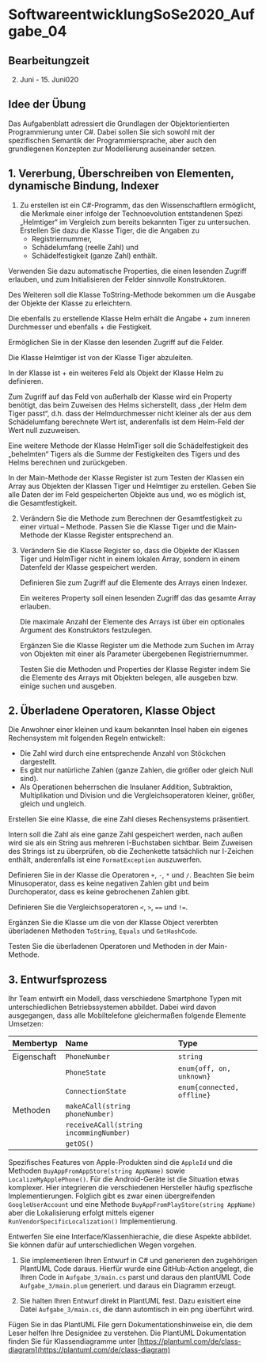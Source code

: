 # SoftwareentwicklungSoSe2020_Aufgabe_04


## Bearbeitungzeit

2. Juni - 15. Juni020

## Idee der Übung

Das Aufgabenblatt adressiert die Grundlagen der Objektorientierten Programmierung unter C#. Dabei sollen Sie sich sowohl mit der spezifischen Semantik der Programmiersprache, aber auch den grundlegenen Konzepten zur Modellierung auseinander setzen.

## 1. Vererbung, Überschreiben von Elementen, dynamische Bindung, Indexer

1. Zu erstellen ist ein C#-Programm, das den Wissenschaftlern ermöglicht, die Merkmale einer infolge der Technoevolution entstandenen Spezi „Helmtiger“ im Vergleich zum bereits bekannten Tiger zu untersuchen.
    Erstellen Sie dazu die Klasse Tiger, die die Angaben zu
    + Registriernummer,
    + Schädelumfang (reelle Zahl) und
    + Schädelfestigkeit (ganze Zahl)
  enthält.

  Verwenden Sie dazu automatische Properties, die einen lesenden Zugriff erlauben, und zum Initialisieren der Felder sinnvolle Konstruktoren.

  Des Weiteren soll die Klasse ToString-Methode bekommen um die Ausgabe der Objekte der Klasse zu erleichtern.

  Die ebenfalls zu erstellende Klasse Helm erhält die Angabe
    + zum inneren Durchmesser und ebenfalls
    + die Festigkeit.

  Ermöglichen Sie in der Klasse den lesenden Zugriff auf die Felder.

  Die Klasse Helmtiger ist von der Klasse Tiger abzuleiten.

  In der Klasse ist
      + ein weiteres Feld als Objekt der Klasse Helm zu definieren.

  Zum Zugriff auf das Feld von außerhalb der Klasse wird ein Property benötigt, das beim Zuweisen des Helms sicherstellt, dass „der Helm dem Tiger passt“, d.h. dass der Helmdurchmesser nicht kleiner als der aus dem Schädelumfang berechnete Wert ist, anderenfalls ist dem Helm-Feld der Wert null zuzuweisen.

  Eine weitere Methode der Klasse HelmTiger soll die Schädelfestigkeit des „behelmten“ Tigers als die Summe der Festigkeiten des Tigers und des Helms berechnen und zurückgeben.

  In der Main-Methode der Klasse Register ist zum Testen der Klassen ein Array aus Objekten der Klassen Tiger und Helmtiger zu erstellen. Geben Sie alle Daten der im Feld gespeicherten Objekte aus und, wo es möglich ist, die Gesamtfestigkeit.

2. Verändern Sie die Methode zum Berechnen der Gesamtfestigkeit zu einer virtual – Methode. Passen Sie die Klasse Tiger und die Main-Methode der Klasse Register entsprechend an.

3. Verändern Sie die Klasse Register so, dass die Objekte der Klassen Tiger und HelmTiger nicht in einem lokalen Array, sondern in einem Datenfeld der Klasse gespeichert werden.

   Definieren Sie zum Zugriff auf die Elemente des Arrays einen Indexer.

   Ein weiteres Property soll einen lesenden Zugriff das das gesamte Array erlauben.

   Die maximale Anzahl der Elemente des Arrays ist über ein optionales Argument des
   Konstruktors festzulegen.

   Ergänzen Sie die Klasse Register um die Methode zum Suchen im Array von Objekten mit einer als Parameter übergebenen Registriernummer.

   Testen Sie die Methoden und Properties der Klasse Register indem Sie die Elemente des Arrays mit Objekten belegen, alle ausgeben bzw. einige suchen und ausgeben.

## 2. Überladene Operatoren, Klasse Object

Die Anwohner einer kleinen und kaum bekannten Insel haben ein eigenes Rechensystem mit folgenden Regeln entwickelt:

+ Die Zahl wird durch eine entsprechende Anzahl von Stöckchen dargestellt.
+ Es gibt nur natürliche Zahlen (ganze Zahlen, die größer oder gleich Null sind).
+	Als Operationen beherrschen die Insulaner Addition, Subtraktion, Multiplikation und Division und die Vergleichsoperatoren kleiner, größer, gleich und ungleich.

Erstellen Sie eine Klasse, die eine Zahl dieses Rechensystems präsentiert.

Intern soll die Zahl als eine ganze Zahl gespeichert werden, nach außen wird sie als ein String aus mehreren I-Buchstaben sichtbar. Beim Zuweisen des Strings ist zu überprüfen, ob die Zechenkette tatsächlich nur I-Zeichen enthält, anderenfalls ist eine `FormatException` auszuwerfen.

Definieren Sie in der Klasse die Operatoren `+`, `-`, `*` und `/`. Beachten Sie beim
Minusoperator, dass es keine negativen Zahlen gibt und beim Durchoperator, dass
es keine gebrochenen Zahlen gibt.

Definieren Sie die Vergleichsoperatoren `<`, `>`, `==` und `!=`.

Ergänzen Sie die Klasse um die von der Klasse Object vererbten überladenen Methoden `ToString`, `Equals` und `GetHashCode`.

Testen Sie die überladenen Operatoren und Methoden in der Main-Methode.

## 3. Entwurfsprozess

Ihr Team entwirft ein Modell, dass verschiedene Smartphone Typen mit unterschiedlichen Betriebssystemen abbildet. Dabei wird davon ausgegangen, dass alle Mobiltelefone gleichermaßen folgende Elemente Umsetzen:

| Membertyp   | Name          | Type       | 
|:------------|:--------------|:-----------|
| Eigenschaft | `PhoneNumber` | `string`   |
|             | `PhoneState`  | `enum{off, on, unknown}` |
|             | `ConnectionState`| `enum{connected, offline}` |
| Methoden    | `makeACall(string phoneNumber)` |             | 
|             | `receiveACall(string incommingNumber)` |      | 
|             | `getOS()`           |  |

Spezifisches Features von Apple-Produkten sind die `AppleId` und die Methoden `BuyAppFromAppStore(string AppName)` sowie `LocalizeMyApplePhone()`. Für die Android-Geräte ist die Situation etwas komplexer. Hier integrieren die verschiedenen Hersteller häufig spezfische Implementierungen. Folglich gibt es zwar einen übergreifenden `GoogleUserAccount` und eine Methode `BuyAppFromPlayStore(string AppName)` aber die Lokalisierung erfolgt mittels eigener `RunVendorSpecificLocalization()` Implementierung. 

Entwerfen Sie eine Interface/Klassenhierachie, die diese Aspekte abbildet. Sie können dafür auf unterschiedlichen Wegen vorgehen.

1. Sie implementieren Ihren Entwurf in C# und generieren den zugehörigen PlantUML Code daraus. Hierfür wurde eine GitHub-Action angelegt, die Ihren Code in `Aufgabe_3/main.cs` parst und daraus den plantUML Code  `Aufgabe_3/main.plum` generiert. und daraus ein Diagramm erzeugt. 

2. Sie halten Ihren Entwurf direkt in PlantUML fest. Dazu exisitiert eine Datei `Aufgabe_3/main.cs`, die dann automtisch in ein png überführt wird.

Fügen Sie in das PlantUML File gern Dokumentationshinweise ein, die dem Leser helfen Ihre Designidee zu verstehen. Die PlantUML Dokumentation finden Sie für Klassendiagramme unter [https://plantuml.com/de/class-diagram](https://plantuml.com/de/class-diagram)
